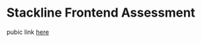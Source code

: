# Stackline Frontend Assessment
pubic link [here](https://albatross97.github.io/frontend-assessment/)
